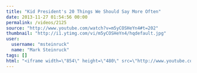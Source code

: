 ```yaml
---
title: "Kid President's 20 Things We Should Say More Often"
date: 2013-11-27 01:54:56 00:00
permalink: /videos/2125
source: "http://www.youtube.com/watch?v=m5yCOSHeYn4#t=202"
thumbnail: "http://i1.ytimg.com/vi/m5yCOSHeYn4/hqdefault.jpg"
user:
  username: "msteinruck"
  name: "Mark Steinruck"
tags: []
html: "<iframe width=\"854\" height=\"480\" src=\"http://www.youtube.com/embed/m5yCOSHeYn4?wmode=transparent&amp;feature=oembed&amp;start=202\" frameborder=\"0\" allowfullscreen></iframe>"
---
```


